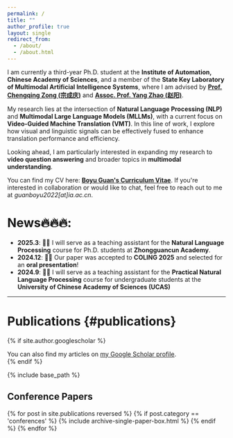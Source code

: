 ```yaml
---
permalink: /
title: ""
author_profile: true
layout: single
redirect_from: 
  - /about/
  - /about.html
---
```




<!-- ## **Boyu Guan (管博宇)** -->

I am currently a third-year Ph.D. student at the **Institute of Automation, Chinese Academy of Sciences**, and a member of the **State Key Laboratory of Multimodal Artificial Intelligence Systems**, where I am advised by [**Prof. Chengqing Zong (宗成庆)**](https://nlpr.ia.ac.cn/cip/cqzong.htm) and [**Assoc. Prof. Yang Zhao (赵阳)**](https://yzhaoiacas.netlify.app/).


My research lies at the intersection of **Natural Language Processing (NLP)** and **Multimodal Large Language Models (MLLMs)**, with a current focus on **Video-Guided Machine Translation (VMT)**. In this line of work, I explore how visual and linguistic signals can be effectively fused to enhance translation performance and efficiency.

Looking ahead, I am particularly interested in expanding my research to **video question answering** and broader topics in **multimodal understanding**.

You can find my CV here: [**Boyu Guan's Curriculum Vitae**](../../files/CV_BoyuGuan.pdf).
If you're interested in collaboration or would like to chat, feel free to reach out to me at *guanboyu2022[at]ia.ac.cn*.


# News🔥🔥🔥:
- **2025.3**: 👨‍🏫 I will serve as a teaching assistant for the **Natural Language Processing** course for Ph.D. students at **Zhongguancun Academy**.
- **2024.12**: 🎉🎉 Our paper was accepted to **COLING 2025** and selected for an **oral presentation**!
- **2024.9**: 👨‍🏫 I will serve as a teaching assistant for the **Practical Natural Language Processing** course for undergraduate students at the **University of Chinese Academy of Sciences (UCAS)**

---

# Publications {#publications}

{% if site.author.googlescholar %}
  <div class="wordwrap">You can also find my articles on <a href="{{site.author.googlescholar}}">my Google Scholar profile</a>.</div>
{% endif %}

{% include base_path %}

## Conference Papers

{% for post in site.publications reversed %}
  {% if post.category == 'conferences' %}
    {% include archive-single-paper-box.html %}
  {% endif %}
{% endfor %}

<!-- ### Journal Articles

{% for post in site.publications reversed %}
  {% if post.category == 'manuscripts' %}
    {% include archive-single-paper-box.html %}
  {% endif %}
{% endfor %} -->


